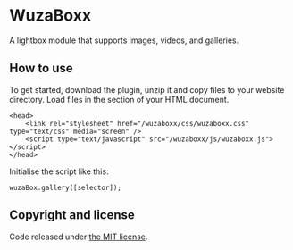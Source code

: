 
WuzaBoxx
=================================
A lightbox module that supports images, videos, and galleries.


How to use
----
To get started, download the plugin, unzip it and copy files to your website directory. Load files in the section of your HTML document.

    <head>
        <link rel="stylesheet" href="/wuzaboxx/css/wuzaboxx.css" type="text/css" media="screen" />
        <script type="text/javascript" src="/wuzaboxx/js/wuzaboxx.js"></script>
    </head>
    
Initialise the script like this:

    wuzaBox.gallery([selector]);



Copyright and license
----

Code released under [the MIT license](https://github.com/ashleydw/lightbox/blob/master/LICENSE).
